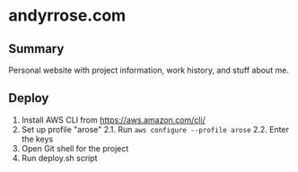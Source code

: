 # andyrrose.com

## Summary
Personal website with project information, work history, and stuff about me.

## Deploy
1. Install AWS CLI from https://aws.amazon.com/cli/
2. Set up profile "arose"
2.1. Run `aws configure --profile arose`
2.2. Enter the keys
3. Open Git shell for the project
4. Run deploy.sh script